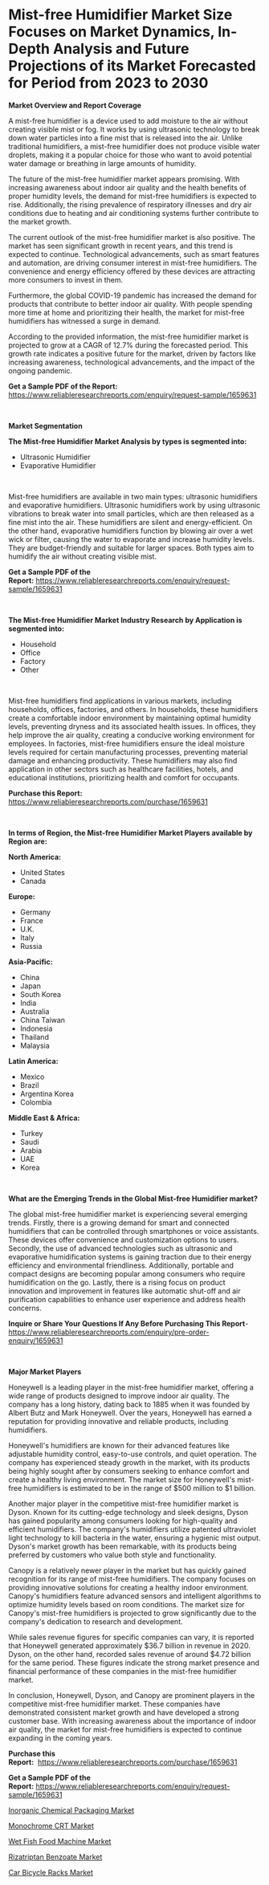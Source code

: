 <p><h1>Mist-free Humidifier Market Size Focuses on Market Dynamics, In-Depth Analysis and Future Projections of its Market Forecasted for Period from 2023 to 2030</h1></p><p><strong>Market Overview and Report Coverage</strong></p>
<p><p>A mist-free humidifier is a device used to add moisture to the air without creating visible mist or fog. It works by using ultrasonic technology to break down water particles into a fine mist that is released into the air. Unlike traditional humidifiers, a mist-free humidifier does not produce visible water droplets, making it a popular choice for those who want to avoid potential water damage or breathing in large amounts of humidity.</p><p>The future of the mist-free humidifier market appears promising. With increasing awareness about indoor air quality and the health benefits of proper humidity levels, the demand for mist-free humidifiers is expected to rise. Additionally, the rising prevalence of respiratory illnesses and dry air conditions due to heating and air conditioning systems further contribute to the market growth.</p><p>The current outlook of the mist-free humidifier market is also positive. The market has seen significant growth in recent years, and this trend is expected to continue. Technological advancements, such as smart features and automation, are driving consumer interest in mist-free humidifiers. The convenience and energy efficiency offered by these devices are attracting more consumers to invest in them.</p><p>Furthermore, the global COVID-19 pandemic has increased the demand for products that contribute to better indoor air quality. With people spending more time at home and prioritizing their health, the market for mist-free humidifiers has witnessed a surge in demand.</p><p>According to the provided information, the mist-free humidifier market is projected to grow at a CAGR of 12.7% during the forecasted period. This growth rate indicates a positive future for the market, driven by factors like increasing awareness, technological advancements, and the impact of the ongoing pandemic.</p></p>
<p><strong>Get a Sample PDF of the Report:</strong> <a href="https://www.reliableresearchreports.com/enquiry/request-sample/1659631">https://www.reliableresearchreports.com/enquiry/request-sample/1659631</a></p>
<p>&nbsp;</p>
<p><strong>Market Segmentation</strong></p>
<p><strong>The Mist-free Humidifier Market Analysis by types is segmented into:</strong></p>
<p><ul><li>Ultrasonic Humidifier</li><li>Evaporative Humidifier</li></ul></p>
<p>&nbsp;</p>
<p><p>Mist-free humidifiers are available in two main types: ultrasonic humidifiers and evaporative humidifiers. Ultrasonic humidifiers work by using ultrasonic vibrations to break water into small particles, which are then released as a fine mist into the air. These humidifiers are silent and energy-efficient. On the other hand, evaporative humidifiers function by blowing air over a wet wick or filter, causing the water to evaporate and increase humidity levels. They are budget-friendly and suitable for larger spaces. Both types aim to humidify the air without creating visible mist.</p></p>
<p><strong>Get a Sample PDF of the Report:</strong>&nbsp;<a href="https://www.reliableresearchreports.com/enquiry/request-sample/1659631">https://www.reliableresearchreports.com/enquiry/request-sample/1659631</a></p>
<p>&nbsp;</p>
<p><strong>The Mist-free Humidifier Market Industry Research by Application is segmented into:</strong></p>
<p><ul><li>Household</li><li>Office</li><li>Factory</li><li>Other</li></ul></p>
<p>&nbsp;</p>
<p><p>Mist-free humidifiers find applications in various markets, including households, offices, factories, and others. In households, these humidifiers create a comfortable indoor environment by maintaining optimal humidity levels, preventing dryness and its associated health issues. In offices, they help improve the air quality, creating a conducive working environment for employees. In factories, mist-free humidifiers ensure the ideal moisture levels required for certain manufacturing processes, preventing material damage and enhancing productivity. These humidifiers may also find application in other sectors such as healthcare facilities, hotels, and educational institutions, prioritizing health and comfort for occupants.</p></p>
<p><strong>Purchase this Report:</strong>&nbsp; <a href="https://www.reliableresearchreports.com/purchase/1659631">https://www.reliableresearchreports.com/purchase/1659631</a></p>
<p>&nbsp;</p>
<p><strong>In terms of Region, the Mist-free Humidifier Market Players available by Region are:</strong></p>
<p>
    <p> <strong> North America: </strong>
        <ul>
            <li>United States</li>
            <li>Canada</li>
        </ul>
        </p> 
    <p> <strong> Europe: </strong>
        <ul>
            <li>Germany</li>
            <li>France</li>
            <li>U.K.</li>
            <li>Italy</li>
            <li>Russia</li>
        </ul>
        </p> 
    <p> <strong> Asia-Pacific: </strong>
        <ul>
            <li>China</li>
            <li>Japan</li>
            <li>South Korea</li>
            <li>India</li>
            <li>Australia</li>
            <li>China Taiwan</li>
            <li>Indonesia</li>
            <li>Thailand</li>
            <li>Malaysia</li>
        </ul>
        </p> 
    <p> <strong> Latin America: </strong>
        <ul>
            <li>Mexico</li>
            <li>Brazil</li>
            <li>Argentina Korea</li>
            <li>Colombia</li>
        </ul>
        </p> 
    <p> <strong> Middle East & Africa: </strong>
        <ul>
            <li>Turkey</li>
            <li>Saudi</li>
            <li>Arabia</li>
            <li>UAE</li>
            <li>Korea</li>
        </ul>
    </p>
    </p>
<p>&nbsp;</p>
<p><strong>What are the Emerging Trends in the Global Mist-free Humidifier market?</strong></p>
<p><p>The global mist-free humidifier market is experiencing several emerging trends. Firstly, there is a growing demand for smart and connected humidifiers that can be controlled through smartphones or voice assistants. These devices offer convenience and customization options to users. Secondly, the use of advanced technologies such as ultrasonic and evaporative humidification systems is gaining traction due to their energy efficiency and environmental friendliness. Additionally, portable and compact designs are becoming popular among consumers who require humidification on the go. Lastly, there is a rising focus on product innovation and improvement in features like automatic shut-off and air purification capabilities to enhance user experience and address health concerns.</p></p>
<p><strong>Inquire or Share Your Questions If Any Before Purchasing This Report</strong>- <a href="https://www.reliableresearchreports.com/enquiry/pre-order-enquiry/1659631">https://www.reliableresearchreports.com/enquiry/pre-order-enquiry/1659631</a></p>
<p>&nbsp;</p>
<p><strong>Major Market Players</strong></p>
<p><p>Honeywell is a leading player in the mist-free humidifier market, offering a wide range of products designed to improve indoor air quality. The company has a long history, dating back to 1885 when it was founded by Albert Butz and Mark Honeywell. Over the years, Honeywell has earned a reputation for providing innovative and reliable products, including humidifiers.</p><p>Honeywell's humidifiers are known for their advanced features like adjustable humidity control, easy-to-use controls, and quiet operation. The company has experienced steady growth in the market, with its products being highly sought after by consumers seeking to enhance comfort and create a healthy living environment. The market size for Honeywell's mist-free humidifiers is estimated to be in the range of $500 million to $1 billion.</p><p>Another major player in the competitive mist-free humidifier market is Dyson. Known for its cutting-edge technology and sleek designs, Dyson has gained popularity among consumers looking for high-quality and efficient humidifiers. The company's humidifiers utilize patented ultraviolet light technology to kill bacteria in the water, ensuring a hygienic mist output. Dyson's market growth has been remarkable, with its products being preferred by customers who value both style and functionality.</p><p>Canopy is a relatively newer player in the market but has quickly gained recognition for its range of mist-free humidifiers. The company focuses on providing innovative solutions for creating a healthy indoor environment. Canopy's humidifiers feature advanced sensors and intelligent algorithms to optimize humidity levels based on room conditions. The market size for Canopy's mist-free humidifiers is projected to grow significantly due to the company's dedication to research and development.</p><p>While sales revenue figures for specific companies can vary, it is reported that Honeywell generated approximately $36.7 billion in revenue in 2020. Dyson, on the other hand, recorded sales revenue of around $4.72 billion for the same period. These figures indicate the strong market presence and financial performance of these companies in the mist-free humidifier market.</p><p>In conclusion, Honeywell, Dyson, and Canopy are prominent players in the competitive mist-free humidifier market. These companies have demonstrated consistent market growth and have developed a strong customer base. With increasing awareness about the importance of indoor air quality, the market for mist-free humidifiers is expected to continue expanding in the coming years.</p></p>
<p><strong>Purchase this Report:</strong>&nbsp;&nbsp;<a href="https://www.reliableresearchreports.com/purchase/1659631">https://www.reliableresearchreports.com/purchase/1659631</a></p>
<p></p>
<p><strong>Get a Sample PDF of the Report:</strong>&nbsp;<a href="https://www.reliableresearchreports.com/enquiry/request-sample/1659631">https://www.reliableresearchreports.com/enquiry/request-sample/1659631</a></p>
<p><p><a href="https://www.linkedin.com/pulse/inorganic-chemical-packaging-market-insights-players-forecast/">Inorganic Chemical Packaging Market</a></p><p><a href="https://www.linkedin.com/pulse/monochrome-crt-market-size-share-amp-trends-analysis-report/">Monochrome CRT Market</a></p><p><a href="https://github.com/abbypearson7765/Market-Research-Report-List-1/blob/main/wet-fish-food-machine-market.md">Wet Fish Food Machine Market</a></p><p><a href="https://medium.com/@peterm12562/rizatriptan-benzoate-market-competitive-analysis-market-trends-and-forecast-to-2030-dfaf436a5c07">Rizatriptan Benzoate Market</a></p><p><a href="https://medium.com/@boydsmitham726/car-bicycle-racks-market-size-growth-forecast-2023-2030-9e317cf70c67">Car Bicycle Racks Market</a></p></p>
